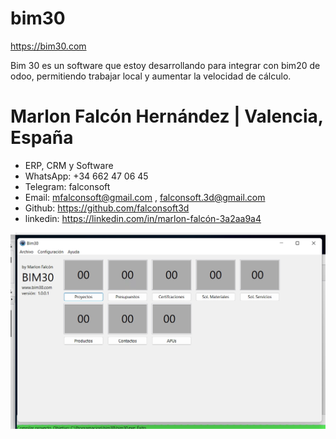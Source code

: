 # bim30 
https://bim30.com

Bim 30 es un software que estoy desarrollando para integrar con bim20 de odoo, permitiendo trabajar local y aumentar la velocidad de cálculo.


# Marlon Falcón Hernández | Valencia, España
- ERP, CRM y Software
- WhatsApp: +34 662 47 06 45
- Telegram: falconsoft
- Email: mfalconsoft@gmail.com , falconsoft.3d@gmail.com
- Github: https://github.com/falconsoft3d
- linkedin: https://linkedin.com/in/marlon-falcón-3a2aa9a4

![Alt text](https://github.com/falconsoft3d/bim30/blob/main/00/captura_01.png?raw=true "Configuracion de PyCharm")

